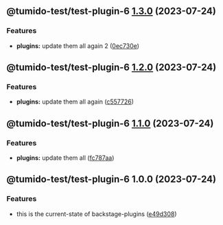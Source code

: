 ## @tumido-test/test-plugin-6 [1.3.0](https://github.com/tumido/test-npm-publish-migration-2/compare/@tumido-test/test-plugin-6@1.2.0...@tumido-test/test-plugin-6@1.3.0) (2023-07-24)


### Features

* **plugins:** update them all again 2 ([0ec730e](https://github.com/tumido/test-npm-publish-migration-2/commit/0ec730ea8045f0d841b7f2cb011dec817eb9f0b8))

## @tumido-test/test-plugin-6 [1.2.0](https://github.com/tumido/test-npm-publish-migration-2/compare/@tumido-test/test-plugin-6@1.1.0...@tumido-test/test-plugin-6@1.2.0) (2023-07-24)


### Features

* **plugins:** update them all again ([c557726](https://github.com/tumido/test-npm-publish-migration-2/commit/c557726d5b75cf345fcf50f45e6a6281a2909f5a))

## @tumido-test/test-plugin-6 [1.1.0](https://github.com/tumido/test-npm-publish-migration-2/compare/@tumido-test/test-plugin-6@1.0.0...@tumido-test/test-plugin-6@1.1.0) (2023-07-24)


### Features

* **plugins:** update them all ([fc787aa](https://github.com/tumido/test-npm-publish-migration-2/commit/fc787aa160288a524e2bb06d5c1ab3c72f8e0774))

## @tumido-test/test-plugin-6 1.0.0 (2023-07-24)


### Features

* this is the current-state of backstage-plugins ([e49d308](https://github.com/tumido/test-npm-publish-migration-2/commit/e49d30830fa11898df24d879c21c82fd624df7ba))
